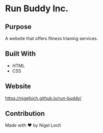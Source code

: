# Run Buddy Inc.

## Purpose
A website that offers fitness trianing services.

## Built With

* HTML
* CSS

## Website 
https://nigelloch.github.io/run-buddy/

## Contribution
Made with ❤️ by Nigel Loch
